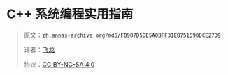 # C++ 系统编程实用指南

> 原文：[`zh.annas-archive.org/md5/F0907D5DE5A0BFF31E8751590DCE27D9`](https://zh.annas-archive.org/md5/F0907D5DE5A0BFF31E8751590DCE27D9)
> 
> 译者：[飞龙](https://github.com/wizardforcel)
> 
> 协议：[CC BY-NC-SA 4.0](http://creativecommons.org/licenses/by-nc-sa/4.0/)